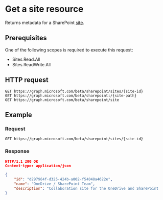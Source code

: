 # Get a site resource

Returns metadata for a SharePoint [site][].

[site]: ../resources/site.md

## Prerequisites

One of the following scopes is required to execute this request:

* Sites.Read.All
* Sites.ReadWrite.All

## HTTP request

```http
GET https://graph.microsoft.com/beta/sharepoint/sites/{site-id}
GET https://graph.microsoft.com/beta/sharepoint:/{site-path}
GET https://graph.microsoft.com/beta/sharepoint/site
```

## Example

### Request

<!-- { "blockType": "request", "name": "get-site", "scopes": "sites.read.all service.sharepoint" } -->

```http
GET https://graph.microsoft.com/beta/sharepoint/sites/{site-id}
```

### Response

<!-- { "blockType": "response", "@type": "microsoft.graph.site", "truncated": true } -->

```json
HTTP/1.1 200 OK
Content-type: application/json

{
    "id": "d297964f-d325-424b-a002-f54048a4622e",
    "name": "OneDrive / SharePoint Team",
    "description": "Collaboration site for the OneDrive and SharePoint team",
}
```

<!-- {
  "type": "#page.annotation",
  "description": "",
  "keywords": "",
  "section": "documentation",
  "tocPath": "Site/Get site by ID"
} -->
